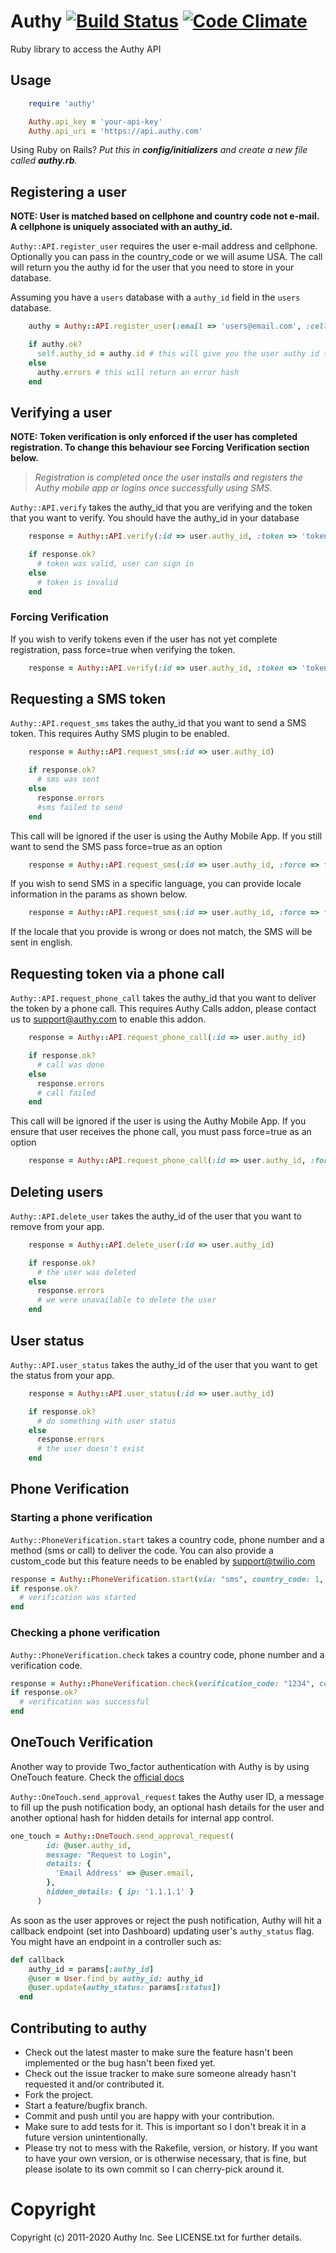 # Authy [![Build Status](https://travis-ci.org/authy/authy-ruby.png?branch=master)](https://travis-ci.org/authy/authy-ruby) [![Code Climate](https://codeclimate.com/github/authy/authy-ruby.png)](https://codeclimate.com/github/authy/authy-ruby)

Ruby library to access the Authy API

## Usage

```ruby
    require 'authy'

    Authy.api_key = 'your-api-key'
    Authy.api_uri = 'https://api.authy.com'
```

Using Ruby on Rails? _Put this in **config/initializers** and create a new file called **authy.rb**._

## Registering a user

__NOTE: User is matched based on cellphone and country code not e-mail.
A cellphone is uniquely associated with an authy_id.__


`Authy::API.register_user` requires the user e-mail address and cellphone. Optionally you can pass in the country_code or we will asume
USA. The call will return you the authy id for the user that you need to store in your database.

Assuming you have a `users` database with a `authy_id` field in the `users` database.

```ruby
    authy = Authy::API.register_user(:email => 'users@email.com', :cellphone => "111-111-1111", :country_code => "1")

    if authy.ok?
      self.authy_id = authy.id # this will give you the user authy id to store it in your database
    else
      authy.errors # this will return an error hash
    end
```

## Verifying a user


__NOTE: Token verification is only enforced if the user has completed registration. To change this behaviour see Forcing Verification section below.__

   >*Registration is completed once the user installs and registers the Authy mobile app or logins once successfully using SMS.*

`Authy::API.verify` takes the authy_id that you are verifying and the token that you want to verify. You should have the authy_id in your database

```ruby
    response = Authy::API.verify(:id => user.authy_id, :token => 'token-user-entered')

    if response.ok?
      # token was valid, user can sign in
    else
      # token is invalid
    end
```

### Forcing Verification

If you wish to verify tokens even if the user has not yet complete registration, pass force=true when verifying the token.

```ruby
    response = Authy::API.verify(:id => user.authy_id, :token => 'token-user-entered', :force => true)
```

## Requesting a SMS token

`Authy::API.request_sms` takes the authy_id that you want to send a SMS token. This requires Authy SMS plugin to be enabled.

```ruby
    response = Authy::API.request_sms(:id => user.authy_id)

    if response.ok?
      # sms was sent
    else
      response.errors
      #sms failed to send
    end
```

This call will be ignored if the user is using the Authy Mobile App. If you still want to send
the SMS pass force=true as an option

```ruby
    response = Authy::API.request_sms(:id => user.authy_id, :force => true)
```

If you wish to send SMS in a specific language, you can provide locale information in the params as shown below.

```ruby
    response = Authy::API.request_sms(:id => user.authy_id, :force => true, :locale => 'es')
```

If the locale that you provide is wrong or does not match, the SMS will be sent in english.

## Requesting token via a phone call

`Authy::API.request_phone_call` takes the authy_id that you want to deliver the token by a phone call. This requires Authy Calls addon, please contact us to support@authy.com to enable this addon.

```ruby
    response = Authy::API.request_phone_call(:id => user.authy_id)

    if response.ok?
      # call was done
    else
      response.errors
      # call failed
    end
```

This call will be ignored if the user is using the Authy Mobile App. If you ensure that user receives the phone call, you must pass force=true as an option

```ruby
    response = Authy::API.request_phone_call(:id => user.authy_id, :force => true)
```

## Deleting users

`Authy::API.delete_user` takes the authy_id of the user that you want to remove from your app.

```ruby
    response = Authy::API.delete_user(:id => user.authy_id)

    if response.ok?
      # the user was deleted
    else
      response.errors
      # we were unavailable to delete the user
    end
```

## User status

`Authy::API.user_status` takes the authy_id of the user that you want to get the status from your app.

```ruby
    response = Authy::API.user_status(:id => user.authy_id)

    if response.ok?
      # do something with user status
    else
      response.errors
      # the user doesn't exist
    end
```

## Phone Verification

### Starting a phone verification

`Authy::PhoneVerification.start` takes a country code, phone number and a method (sms or call) to deliver the code.  You can also provide a custom_code but this feature needs to be enabled by support@twilio.com

```ruby
response = Authy::PhoneVerification.start(via: "sms", country_code: 1, phone_number: "111-111-1111")
if response.ok?
  # verification was started
end
```

### Checking a phone verification

`Authy::PhoneVerification.check` takes a country code, phone number and a verification code.

```ruby
response = Authy::PhoneVerification.check(verification_code: "1234", country_code: 1, phone_number: "111-111-1111")
if response.ok?
  # verification was successful
end
```

## OneTouch Verification

Another way to provide Two_factor authentication with Authy is by using OneTouch feature. 
Check the [official docs](http://docs.authy.com/onetouch_getting_started.html)

`Authy::OneTouch.send_approval_request` takes the Authy user ID, a message to fill up the push notification
body, an optional hash details for the user and another optional hash for hidden details for internal app
control.

```ruby
one_touch = Authy::OneTouch.send_approval_request(
        id: @user.authy_id,
        message: "Request to Login",
        details: {
          'Email Address' => @user.email,
        },
        hidden_details: { ip: '1.1.1.1' }
      )
```

As soon as the user approves or reject the push notification, Authy will hit a callback endpoint
(set into Dashboard) updating user's `authy_status` flag. You might have an endpoint in a controller
such as:

```ruby
def callback
    authy_id = params[:authy_id]
    @user = User.find_by authy_id: authy_id
    @user.update(authy_status: params[:status])
  end
```


## Contributing to authy

* Check out the latest master to make sure the feature hasn't been implemented or the bug hasn't been fixed yet.
* Check out the issue tracker to make sure someone already hasn't requested it and/or contributed it.
* Fork the project.
* Start a feature/bugfix branch.
* Commit and push until you are happy with your contribution.
* Make sure to add tests for it. This is important so I don't break it in a future version unintentionally.
* Please try not to mess with the Rakefile, version, or history. If you want to have your own version, or is otherwise necessary, that is fine, but please isolate to its own commit so I can cherry-pick around it.

Copyright
==

Copyright (c) 2011-2020 Authy Inc. See LICENSE.txt for
further details.
